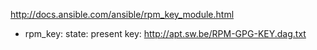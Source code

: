 http://docs.ansible.com/ansible/rpm_key_module.html

- rpm_key:
    state: present
    key: http://apt.sw.be/RPM-GPG-KEY.dag.txt
